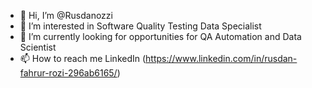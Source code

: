 - 👋 Hi, I’m @Rusdanozzi
- 👀 I’m interested in Software Quality Testing Data Specialist
- 🌱 I’m currently looking for opportunities for QA Automation and Data Scientist
- 📫 How to reach me LinkedIn (https://www.linkedin.com/in/rusdan-fahrur-rozi-296ab6165/)

<!---
Rusdanozzi/Rusdanozzi is a ✨ special ✨ repository because its `README.md` (this file) appears on your GitHub profile.
You can click the Preview link to take a look at your changes.
--->
